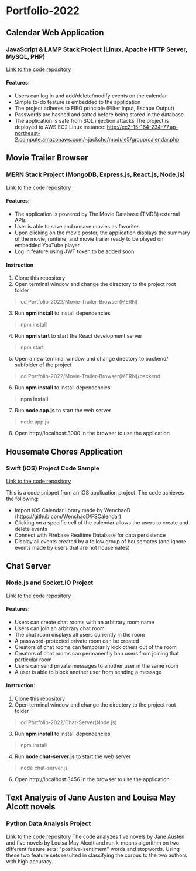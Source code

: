 # Portfolio-2022

## Calendar Web Application 
### JavaScript & LAMP Stack Project (Linux, Apache HTTP Server, MySQL, PHP)
[Link to the code repository](https://github.com/jackcho0301/Portfolio-2022/tree/master/Calendar(LAMP))
#### Features:
- Users can log in and add/delete/modify events on the calendar
- Simple to-do feature is embedded to the application
- The project adheres to FIEO principle (Filter Input, Escape Output)
- Passwords are hashed and salted before being stored in the database
- The application is safe from SQL injection attacks
The project is deployed to AWS EC2 Linux instance: http://ec2-15-164-234-77.ap-northeast-2.compute.amazonaws.com/~jackcho/module5/group/calendar.php


## Movie Trailer Browser
### MERN Stack Project (MongoDB, Express.js, React.js, Node.js)
[Link to the code repository](https://github.com/jackcho0301/Portfolio-2022/tree/master/Movie-Trailer-Browser(MERN))
#### Features:
- The application is powered by The Movie Database (TMDB) external APIs
- User is able to save and unsave movies as favorites
- Upon clicking on the movie poster, the application displays the summary of the movie, runtime, and movie trailer ready to be played on embedded YouTube player 
- Log in feature using JWT token to be added soon

#### Instruction
1. Clone this repository
2. Open terminal window and change the directory to the project root folder 
> cd Portfolio-2022/Movie-Trailer-Browser(MERN)
3. Run **npm install** to install dependencies
> npm install
4. Run **npm start** to start the React development server
> npm start
5. Open a new terminal window and change directory to backend/ subfolder of the project
> cd Portfolio-2022/Movie-Trailer-Browser(MERN)/backend
6. Run **npm install** to install dependencies
> **npm install**
7. Run **node app.js** to start the web server
> node app.js
8. Open http://localhost:3000 in the browser to use the application


## Housemate Chores Application
### Swift (iOS) Project Code Sample
[Link to the code repository](https://github.com/jackcho0301/Portfolio-2022/tree/master/Housemate-Chores-App(Swift))

This is a code snippet from an iOS application project. The code achieves the following:
- Import iOS Calendar library made by WenchaoD (https://github.com/WenchaoD/FSCalendar)
- Clicking on a specific cell of the calendar allows the users to create and delete events
- Connect with Firebase Realtime Database for data persistence
- Display all events created by a fellow group of housemates (and ignore events made by users that are not housemates)



## Chat Server
### Node.js and Socket.IO Project
[Link to the code repository](https://github.com/jackcho0301/Portfolio-2022/tree/master/Chat-Server(Node.js))
#### Features:
- Users can create chat rooms with an arbitrary room name
- Users can join an arbitrary chat room
- The chat room displays all users currently in the room
- A password-protected private room can be created
- Creators of chat rooms can temporarily kick others out of the room
- Creators of chat rooms can permanently ban users from joining that particular room
- Users can send private messages to another user in the same room 
- A user is able to block another user from sending a message

#### Instruction:
1. Clone this repository
2. Open terminal window and change the directory to the project root folder 
> cd Portfolio-2022/Chat-Server(Node.js)
3. Run **npm install** to install dependencies
> npm install
4. Run **node chat-server.js** to start the web server
> node chat-server.js
6. Open http://localhost:3456 in the browser to use the application



## Text Analysis of Jane Austen and Louisa May Alcott novels
### Python Data Analysis Project
[Link to the code repository](https://github.com/jackcho0301/Portfolio-2022/tree/master/Text-Analysis(Python))
The code analyzes five novels by Jane Austen and five novels by Louisa May Alcott and run k-means algorithm on two different feature sets: "positive-sentiment" words and stopwords. Using these two feature sets resulted in classifying the corpus to the two authors with high accuracy.

